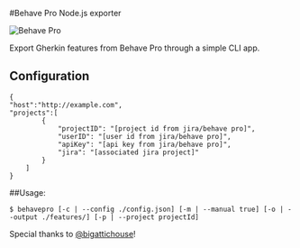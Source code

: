 #Behave Pro Node.js exporter

![Behave Pro](http://hindsightsoftware.com/img/solutions/behave-pro/banner.png)

Export Gherkin features from Behave Pro through a simple CLI app.

## Configuration
```
{
"host":"http://example.com",
"projects":[
        {
            "projectID": "[project id from jira/behave pro]",
            "userID": "[user id from jira/behave pro]",
            "apiKey": "[api key from jira/behave pro]",
            "jira": "[associated jira project]"
        }
    ]
}
```
##Usage:
```
$ behavepro [-c | --config ./config.json] [-m | --manual true] [-o | --output ./features/] [-p | --project projectId]
```

Special thanks to [@bigattichouse](https://twitter.com/bigattichouse)!